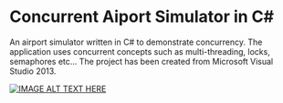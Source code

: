 # Concurrent Aiport Simulator in C&#35;

An airport simulator written in C# to demonstrate concurrency. The application uses concurrent concepts such as multi-threading, locks, semaphores etc... The project has been created from Microsoft Visual Studio 2013.

[![IMAGE ALT TEXT HERE](http://img.youtube.com/vi/58eQ1A7l97w/0.jpg)](http://www.youtube.com/watch?v=58eQ1A7l97w)
